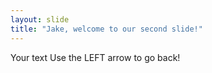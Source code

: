 ```yaml
---
layout: slide
title: "Jake, welcome to our second slide!"
---
```

Your text
Use the LEFT arrow to go back!
